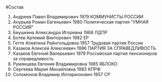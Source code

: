#Состав
1. Андреев Павел Владимирович 1979 КОММУНИСТЫ РОССИИ
2. Анурьев Роман Евгеньевич 1980 Политическая партия \"УМНАЯ РОССИЯ\"
3. Биушкина Александра Игоревна 1968 ЛДПР
4. Ботев Артемий Викторович 1982 ЕР
5. Гетте Алевтина Райнгольдовна 1957 Трудовая партия России
6. Казаков Алексей Алексеевич 1986 ПАРТИЯ ЗА СПРАВЕДЛИВОСТЬ
7. Казаков Евгений Валерьевич 1979 Российская партия пенсионеров за справедливость
8. Румянцева Евгения Владимировна 1985 ЯБЛОКО
9. Сергеева Мария Михайловна 1983 КПРФ
10. Соломонов Владимир Илларионович 1957 СР
